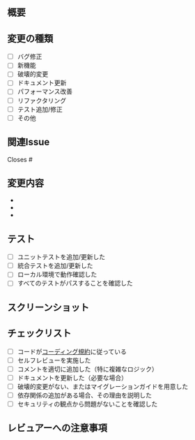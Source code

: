## 概要
<!-- このPRで何を変更したか簡潔に説明してください -->

## 変更の種類
<!-- 該当するものにチェックを入れてください -->
- [ ] バグ修正
- [ ] 新機能
- [ ] 破壊的変更
- [ ] ドキュメント更新
- [ ] パフォーマンス改善
- [ ] リファクタリング
- [ ] テスト追加/修正
- [ ] その他

## 関連Issue
<!-- 関連するIssueがあれば記載してください -->
Closes #

## 変更内容
<!-- 具体的な変更内容を箇条書きで記載してください -->
- 
- 
- 

## テスト
<!-- どのようにテストしたか記載してください -->
- [ ] ユニットテストを追加/更新した
- [ ] 統合テストを追加/更新した
- [ ] ローカル環境で動作確認した
- [ ] すべてのテストがパスすることを確認した

## スクリーンショット
<!-- UIの変更がある場合は、変更前後のスクリーンショットを添付してください -->

## チェックリスト
<!-- レビュー前に確認してください -->
- [ ] コードが[コーディング規約](../docs/coding-standards.md)に従っている
- [ ] セルフレビューを実施した
- [ ] コメントを適切に追加した（特に複雑なロジック）
- [ ] ドキュメントを更新した（必要な場合）
- [ ] 破壊的変更がない、またはマイグレーションガイドを用意した
- [ ] 依存関係の追加がある場合、その理由を説明した
- [ ] セキュリティの観点から問題がないことを確認した

## レビュアーへの注意事項
<!-- レビュアーに特に注目してほしい点があれば記載してください -->